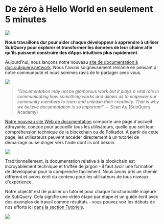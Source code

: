 # De zéro à Hello World en seulement 5 minutes

![](https://miro.medium.com/max/1400/1*g51P_PPoseNqEfCBgvpXXA.png)

**Nous travaillons dur pour aider chaque développeur à apprendre à utiliser SubQuery pour explorer et transformer les données de leur chaîne afin qu'ils puissent construire des dApps intuitives plus rapidement.**

Aujourd'hui, nous lançons notre nouveau [site de documentation à doc.subquery.network](https://doc.subquery.network/). Nous l'avons soigneusement remanié en pensant à notre communauté et nous sommes ravis de le partager avec vous.

![](https://miro.medium.com/max/1200/1*snyFSjyQ9q116bmIcaVfsQ.gif)

> _"Documentation may not be glamorous work but it plays a vital role in communicating how something works and allows us to empower our community members to learn and unleash their creativity. That is why we believe documentation is so important"_ — Sean Au (SubQuery Academy)

[Notre nouveau site Web de documentation](https://doc.subquery.network/) comporte une page d'accueil attrayante, conçue pour accueillir tous les utilisateurs, quelle que soit leur compréhension technique de la blockchain ou de Polkadot. À partir de cette page, les utilisateurs peuvent accéder directement à un tutoriel de démarrage ou se diriger vers l'aide dont ils ont besoin.

![](https://miro.medium.com/max/1400/1*obZau98aya3Ohtc43DAuEw.png)

Traditionnellement, la documentation relative à la blockchain est incroyablement technique et truffée de jargon - il faut avoir une formation de développeur pour la comprendre facilement. Nous avons pris un chemin différent et avons écrit du contenu pour les utilisateurs de tous niveaux d'expérience.

Notre objectif est de publier un tutoriel pour chaque fonctionnalité majeure de SubQuery. Cela signifie une vidéo étape par étape et un guide écrit avec des exemples de travail comme résultats - vous pouvez voir les débuts de nos efforts ici [dans la section Tutoriels](https://doc.subquery.network/tutorials_examples/howto.html).

![](https://miro.medium.com/max/1200/1*nxy4aDTaQ0EMGudm0QW09g.gif)
